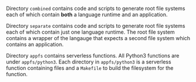 Directory `combined` contains code and scripts to generate root file systems each of which contain
**both** a language runtime and an application.

Directory `separate` contains code and scripts to generate root file systems each of which contain
just one language runtime. The root file system contains a wrapper of the langauge that expects a
second file system which contains an application.

Directory `appfs` contains serverless functions. All Python3 functions are under `appfs/python3`.
Each directory in `appfs/python3` is a serverless function containing files and a `Makefile` to build
the filesystem for the function.
